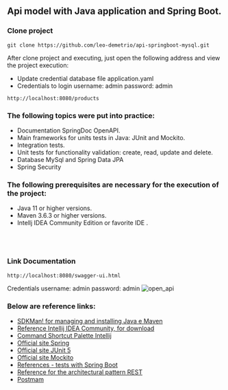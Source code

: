 
<h2>Api model with Java application and Spring Boot.</h2>

<h3>Clone project</h3>

```
git clone https://github.com/leo-demetrio/api-springboot-mysql.git

```
After clone project and executing, just open the following address and view the project execution:

* Update credential database file application.yaml
* Credentials to login username: admin password: admin

```
http://localhost:8080/products

```

<h3>The following topics were put into practice:</h3>

* Documentation SpringDoc OpenAPI. 
* Main frameworks for units tests in Java: JUnit and Mockito. 
* Integration tests.
* Unit tests for functionality validation: create, read, update and delete.
* Database MySql and Spring Data JPA
* Spring Security


<h3>The following prerequisites are necessary for the execution of the project:</h3>

* Java 11 or higher versions.
* Maven 3.6.3 or higher versions.
* Intellj IDEA Community Edition or favorite IDE .

<br><br>

<h3>Link Documentation</h3>

```
http://localhost:8080/swagger-ui.html
```
Credentials username: admin   password: admin 
![open_api](https://user-images.githubusercontent.com/47660967/162837969-7d9dc0b3-fd0a-4a8b-ac7c-d2ed5e6ec90d.png)


<h3>Below are reference links:</h3>

* [SDKMan! for managing and installing Java e Maven](https://sdkman.io/)
* [Reference Intellij IDEA Community, for download](https://www.jetbrains.com/idea/download)
* [Command Shortcut Palette Intellij](https://resources.jetbrains.com/storage/products/intellij-idea/docs/IntelliJIDEA_ReferenceCard.pdf)
* [Official site Spring](https://spring.io/)
* [Official site JUnit 5](https://junit.org/junit5/docs/current/user-guide/)
* [Official site Mockito](https://site.mockito.org/)
* [References - tests with Spring Boot](https://www.baeldung.com/spring-boot-testing)
* [Reference for the architectural pattern REST](https://restfulapi.net/)
* [Postmam](https://www.postman.com/)

